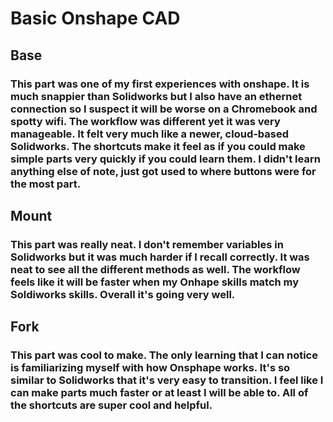 # Basic Onshape CAD
## Base
### This part was one of my first experiences with onshape. It is much snappier than Solidworks but I also have an ethernet connection so I suspect it will be worse on a Chromebook and spotty wifi. The workflow was different yet it was very manageable. It felt very much like a newer, cloud-based Solidworks. The shortcuts make it feel as if you could make simple parts very quickly if you could learn them. I didn't learn anything else of note, just got used to where buttons were for the most part. 
## Mount
### This part was really neat. I don't remember variables in Solidworks but it was much harder if I recall correctly. It was neat to see all the different methods as well. The workflow feels like it will be faster when my Onhape skills match my Soldiworks skills. Overall it's going very well. 
## Fork 
### This part was cool to make. The only learning that I can notice is familiarizing myself with how Onsphape works. It's so similar to Solidworks that it's very easy to transition. I feel like I can make parts much faster or at least I will be able to. All of the shortcuts are super cool and helpful. 
